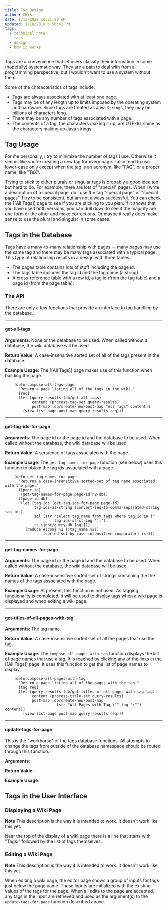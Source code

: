 ```yaml
---
title: Tag Design
author: CWiki
date: 1/13/2018 10:21:29 AM 
updated: 1/18/2018 5:56:41 PM 
tags:
  - technical note
  - tags
  - design
  - how it works
---
```


Tags are a convenience that let users classify their information in some (hopefully) systematic way. They are a pain to deal with from a programming perspective, but I wouldn't want to use a system without them.

Some of the characteristics of tags include:

- Tags are always associated with at least one page.
- Tags may be of any length up to limits imposed by the operating system and hardware. Since tags are treated as Java `String`s, they may be billions of characters long.
- There may be any number of tags associated with a page.
- The contents of a tag, the characters making it up, are UTF-16, same as the characters making up Java strings.

## Tag Usage ##

For me personally, I try to minimize the number of tags I use. Otherwise it seems like you're creating a new tag for every page. I also tend to use lower-case only except when the tag is an acronym, like "FAQ", or a proper name, like "TeX".

Trying to stick to either plurals or singular tags is probably a good idea too, but hard to do. For example, there are lots of "special" pages. When I write a description of a special page, do I use the tag "special page" or "special pages". I try to be consistent, but am not always successful. You can check the [[All Tags]] page to see if you are sticking to you plan. If it shows that you have used both versions, you can drill down to see if the majority are one form or the other and make corrections. Or maybe it really does make sense to use the plural and singular in some cases.

## Tags in the Database ##

Tags have a many-to-many relationship with pages -- many pages may use the same tag and there may be many tags associated with a typical page. This type of relationship results in a design with three tables.

- The pages table contains lots of stuff including the page id.
- The tags table includes the tag id and the tag name (a string)
- A cross-reference table with a row id, a tag id (from the tag table) and a page id (from the page table).

### The API ###

There are only a few functions that provide an interface to tag handling by the database.

---
#### get-all-tags ####

**Arguments**: None or the database to be used. When called without a database, the wiki database will be used.

**Return Value**: A case-insensitive sorted set of all of the tags present in the database.

**Example Usage**: The [[All Tags]] page makes use of this function when building the page.

```prettyprint lang-clj
    (defn compose-all-tags-page
      "Return a page listing all of the tags in the wiki."
      [req]
      (let [query-results (db/get-all-tags)
            content (process-tag-set query-results)
            post-map (db/create-new-post-map "All Tags" content)]
        (view-list-page post-map query-results req)))
```

---
#### get-tag-ids-for-page ####

**Arguments**: The page id or the page id and the database to be used. When called without the database, the wiki database will be used.

**Return Value**: A sequence of tags associated with the page.

**Example Usage**: The `get-tag-names-for-page` function (see below) uses this function to obtain the tag ids associated with a page.

```prettyprint lang-clj
    (defn get-tag-names-for-page
      "Returns a case-insensitive sorted-set of tag name associated with the page."
      ([page-id]
       (get-tag-names-for-page page-id h2-db))
      ([page-id db]
       (let [tag-ids (get-tag-ids-for-page page-id)
             tag-ids-as-string (convert-seq-to-comma-separated-string tag-ids)
             sql (str "select tag_name from tags where tag_id in ("
                      tag-ids-as-string ");")
             rs (jdbc/query db [sql])]
         (reduce #(conj %1 (:tag_name %2))
                 (sorted-set-by case-insensitive-comparator) rs))))
```

---
#### get-tag-names-for-page ####

**Arguments**: The page id or the page id and the database to be used. When called without the database, the wiki database will be used.

**Return Value**: A case-insensitive sorted-set of strings containing the the names of the tags associated with the page.

**Example Usage**: At present, this function is not used. As tagging functionality is completed, it will be used to display tags when a wiki page is displayed and when editing a wiki page.

---
#### get-titles-of-all-pages-with-tag ####

**Arguments**: The tag name.

**Return Value**: A case-insensitive sorted-set of all the pages that use the tag.

**Example Usage**: The `compose-all-pages-with-tag` function displays the list of page names that use a tag. It is reached by clicking any of the links in the [[All Tags]] page. It uses this function to get the list of page names to display.

```prettyprint lang-clj
    (defn compose-all-pages-with-tag
      "Return a page listing all of the pages with the tag."
      [tag req]
      (let [query-results (db/get-titles-of-all-pages-with-tag tag)
            content (process-title-set query-results)
            post-map (db/create-new-post-map
                       (str "All Pages with Tag \"" tag "\"") content)]
        (view-list-page post-map query-results req)))
```

---
#### update-tags-for-page ####

This is the "workhorse" of the tags database functions. All attempts to change the tags from outside of the database namespace should be routed through this function.

**Arguments**:

**Return Value**:

**Example Usage**:

## Tags in the User Interface ##

### Displaying a Wiki Page ###

**Note** This description is the way it is intended to work. It doesn't work like this yet.

Near the top of the display of a wiki page there is a line that starts with "Tags:" followed by the list of tags themselves.

### Editing a Wiki Page ###

**Note** This description is the way it is intended to work. It doesn't work like this yet.

When editing a wiki page, the editor page shows a group of inputs for tags just below the page name. These inputs are initialized with the existing values of the tags for the page. When all edits to the page are accepted, any tags in the input are retrieved and used as the argument(s) to the `update-tags-for-page` function described above.